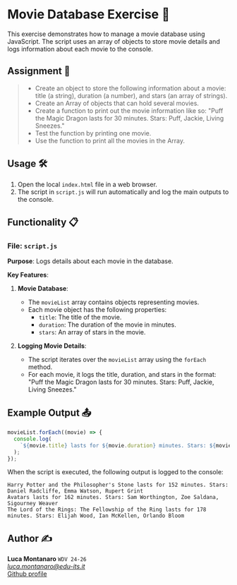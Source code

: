 # Movie Database Exercise 🎥

This exercise demonstrates how to manage a movie database using JavaScript. The script uses an array of objects to store movie details and logs information about each movie to the console.

## Assignment 📝

> - Create an object to store the following information about a movie: title (a
string), duration (a number), and stars (an array of strings).
> - Create an Array of objects that can hold several movies.
> - Create a function to print out the movie information like so: "Puff the Magic
Dragon lasts for 30 minutes. Stars: Puff, Jackie, Living Sneezes."
> - Test the function by printing one movie.
> - Use the function to print all the movies in the Array.

## Usage 🛠️

1. Open the local `index.html` file in a web browser.
2. The script in `script.js` will run automatically and log the main outputs to the console.

## Functionality 📋

### File: `script.js`

**Purpose**: Logs details about each movie in the database.

**Key Features**:
1. **Movie Database**:
   - The `movieList` array contains objects representing movies.
   - Each movie object has the following properties:
     - `title`: The title of the movie.
     - `duration`: The duration of the movie in minutes.
     - `stars`: An array of stars in the movie.

2. **Logging Movie Details**:
   - The script iterates over the `movieList` array using the `forEach` method.
   - For each movie, it logs the title, duration, and stars in the format:  
     "Puff the Magic Dragon lasts for 30 minutes. Stars: Puff, Jackie, Living Sneezes."

## Example Output 📤

```js
movieList.forEach((movie) => {
  console.log(
    `${movie.title} lasts for ${movie.duration} minutes. Stars: ${movie.stars.join(", ")}`
  );
});
```

When the script is executed, the following output is logged to the console:

```
Harry Potter and the Philosopher's Stone lasts for 152 minutes. Stars: Daniel Radcliffe, Emma Watson, Rupert Grint
Avatars lasts for 162 minutes. Stars: Sam Worthington, Zoe Saldana, Sigourney Weaver
The Lord of the Rings: The Fellowship of the Ring lasts for 178 minutes. Stars: Elijah Wood, Ian McKellen, Orlando Bloom
```

## Author ✍️

**Luca Montanaro** `WDV 24-26`  
*luca.montanaro@edu-its.it*  
[Github profile](https://github.com/LucaM0nt)